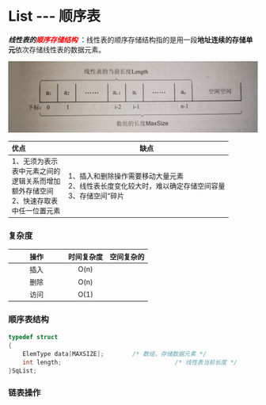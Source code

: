 # List --- 顺序表

***线性表的<font color=red>顺序存储结构</font>*** ：线性表的顺序存储结构指的是用一段**地址连续的存储单元**依次存储线性表的数据元素。

![顺序表](./顺序表.jpg)

| 优点                                                         | 缺点                                                         |
| :----------------------------------------------------------- | ------------------------------------------------------------ |
| 1、无须为表示表中元素之间的逻辑关系而增加额外存储空间<br />2、快速存取表中任一位置元素 | 1、插入和删除操作需要移动大量元素<br />2、线性表长度变化较大时，难以确定存储空间容量<br />3、存储空间“碎片 |

### 复杂度

| 操作 | 时间复杂度 | 空间复杂的 |
| :--: | :--------: | :--------: |
| 插入 |    O(n)    |            |
| 删除 |    O(n)    |            |
| 访问 |    O(1)    |            |

### 顺序表结构

```c
typedef struct
{
	ElemType data[MAXSIZE];        /* 数组，存储数据元素 */
	int length;                                /* 线性表当前长度 */
}SqList;
```

### 链表操作

```

```

<style> table th:first-of-type { 	width: 100px; } </style>